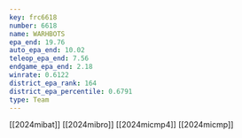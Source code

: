 ```yaml
---
key: frc6618
number: 6618
name: WARHBOTS
epa_end: 19.76
auto_epa_end: 10.02
teleop_epa_end: 7.56
endgame_epa_end: 2.18
winrate: 0.6122
district_epa_rank: 164
district_epa_percentile: 0.6791
type: Team
---
```

[[2024mibat]]
[[2024mibro]]
[[2024micmp4]]
[[2024micmp]]
